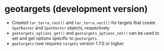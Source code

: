 # geotargets (development version)

* Created `tar_terra_rast()` and `tar_terra_vect()` for targets that create `SpatRaster` and `SpatVector` objects, respectively
* `geotargets_options_get()` and `geotargets_options_set()` can be used to set and get options specific to `geotargets`.
* `geotargets` now requires `targets` version 1.7.0 or higher
